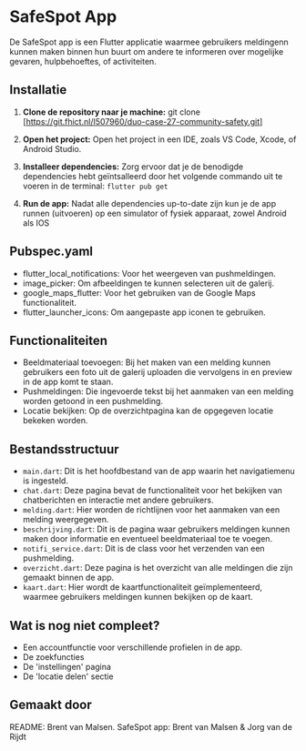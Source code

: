 # SafeSpot App

De SafeSpot app is een Flutter applicatie waarmee gebruikers meldingenn kunnen maken binnen hun buurt om andere te informeren over mogelijke gevaren, hulpbehoeftes, of activiteiten.

## Installatie

1. **Clone de repository naar je machine:**
   git clone [https://git.fhict.nl/I507960/duo-case-27-community-safety.git]

2. **Open het project:**
   Open het project in een IDE, zoals VS Code, Xcode, of Android Studio.

3. **Installeer dependencies:**
   Zorg ervoor dat je de benodigde dependencies hebt geïntsalleerd door het volgende commando uit te voeren in de terminal: `flutter pub get`
   
4. **Run de app:**
   Nadat alle dependencies up-to-date zijn kun je de app runnen (uitvoeren) op een simulator of fysiek apparaat, zowel Android als IOS 

## Pubspec.yaml

- flutter_local_notifications: Voor het weergeven van pushmeldingen.  
- image_picker: Om afbeeldingen te kunnen selecteren uit de galerij.  
- google_maps_flutter: Voor het gebruiken van de Google Maps functionaliteit.   
- flutter_launcher_icons: Om aangepaste app iconen te gebruiken. 

## Functionaliteiten

- Beeldmateriaal toevoegen: Bij het maken van een melding kunnen gebruikers een foto uit de galerij uploaden die vervolgens in en preview in de app komt te staan.  
- Pushmeldingen: Die ingevoerde tekst bij het aanmaken van een melding worden getoond in een pushmelding.  
- Locatie bekijken: Op de overzichtpagina kan de opgegeven locatie bekeken worden.  

## Bestandsstructuur

- `main.dart`: Dit is het hoofdbestand van de app waarin het navigatiemenu is ingesteld.   
- `chat.dart`: Deze pagina bevat de functionaliteit voor het bekijken van chatberichten en interactie met andere gebruikers.   
- `melding.dart`: Hier worden de richtlijnen voor het aanmaken van een melding weergegeven.     
- `beschrijving.dart`: Dit is de pagina waar gebruikers meldingen kunnen maken door informatie en eventueel beeldmateriaal toe te voegen.
- `notifi_service.dart`: Dit is de class voor het verzenden van een pushmelding.  
- `overzicht.dart`: Deze pagina is het overzicht van alle meldingen die zijn gemaakt binnen de app.  
- `kaart.dart`: Hier wordt de kaartfunctionaliteit geïmplementeerd, waarmee gebruikers meldingen kunnen bekijken op de kaart.

## Wat is nog niet compleet?

- Een accountfunctie voor verschillende profielen in de app.
- De zoekfuncties
- De 'instellingen' pagina
- De 'locatie delen' sectie

## Gemaakt door

README: Brent van Malsen. 
SafeSpot app: Brent van Malsen & Jorg van de Rijdt


